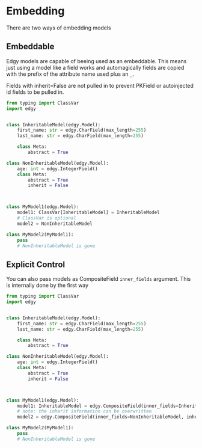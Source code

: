 # Embedding

There are two ways of embedding models

## Embeddable

Edgy models are capable of beeing used as an embeddable. This means just using a model like a field works
and automagically fields are copied with the prefix of the attribute name used plus an `_`.

Fields with inherit=False are not pulled in to prevent PKField or autoinjected id fields to be pulled in.


``` python
from typing import ClassVar
import edgy


class InheritableModel(edgy.Model):
    first_name: str = edgy.CharField(max_length=255)
    last_name: str = edgy.CharField(max_length=255)

    class Meta:
        abstract = True

class NonInheritableModel(edgy.Model):
    age: int = edgy.IntegerField()
    class Meta:
        abstract = True
        inherit = False



class MyModel1(edgy.Model):
    model1: ClassVar[InheritableModel] = InheritableModel
    # ClassVar is optional
    model2 = NonInheritableModel

class MyModel2(MyModel1):
    pass
    # NonInheritableModel is gone
```


## Explicit Control

You can also pass models as CompositeField `inner_fields` argument.
This is internally done by the first way

``` python
from typing import ClassVar
import edgy


class InheritableModel(edgy.Model):
    first_name: str = edgy.CharField(max_length=255)
    last_name: str = edgy.CharField(max_length=255)

    class Meta:
        abstract = True

class NonInheritableModel(edgy.Model):
    age: int = edgy.IntegerField()
    class Meta:
        abstract = True
        inherit = False



class MyModel1(edgy.Model):
    model1: InheritableModel = edgy.CompositeField(inner_fields=InheritableModel)
    # note: the inherit information can be overwritten
    model2 = edgy.CompositeField(inner_fields=NonInheritableModel, inherit=True)

class MyModel2(MyModel1):
    pass
    # NonInheritableModel is gone
```

